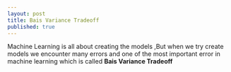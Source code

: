 ```yaml
---
layout: post
title: Bais Variance Tradeoff
published: true
---
```

Machine Learning is all about creating the models ,But when we try create models we encounter many errors and one of the most important error in machine learning which is called 
**Bais Variance Tradeoff**





